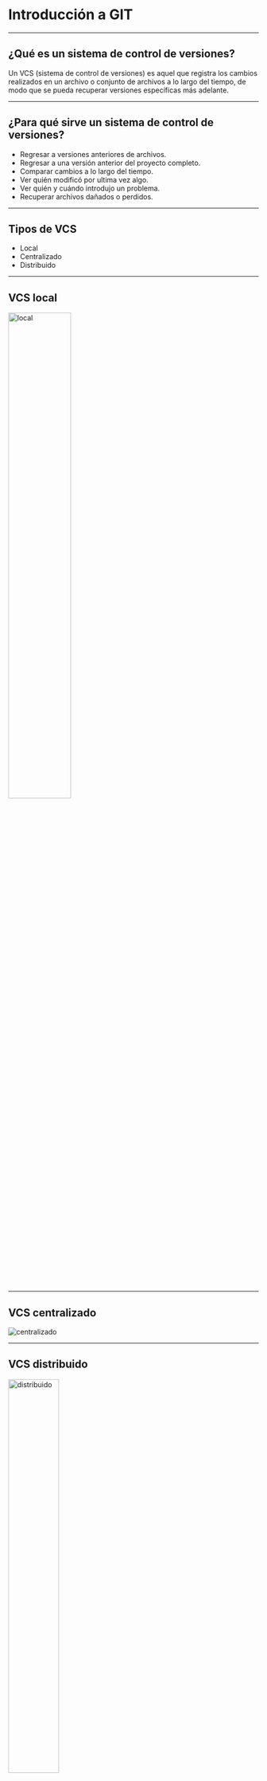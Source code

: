 # Introducción a GIT

---

## ¿Qué es un sistema de control de versiones?

Un VCS (sistema de control de versiones) es aquel que registra los cambios
realizados en un archivo o conjunto de archivos a lo largo del tiempo, de modo
que se pueda recuperar versiones específicas más adelante.

---

## ¿Para qué sirve un sistema de control de versiones?

- Regresar a versiones anteriores de archivos.
- Regresar a una versión anterior del proyecto completo.
- Comparar cambios a lo largo del tiempo.
- Ver quién modificó por ultima vez algo.
- Ver quién y cuándo introdujo un problema.
- Recuperar archivos dañados o perdidos.

---

## Tipos de VCS

- Local
- Centralizado
- Distribuido

---

## VCS local

<img alt="local" src="img/2-local.png" width="50%" />

---

## VCS centralizado

![centralizado](img/2-centralizado.png)

---

## VCS distribuido

<img alt="distribuido" src="img/2-distribuido.png" width="45%" />

---

## GIT

- ¿Qué es?
  - Sistema de control de versiones distribuido
- Objetivos
  - Velocidad
  - Diseño sencillo
  - Soporte para desarrollo no lineal
  - Completamente distribuido
  - Manejar grandes proyectos

---

## Fundamentos de GIT

1. Copias instantáneas, no diferencias
2. Operaciones locales
3. Integridad
4. Estados

---

## 1. Copias instantáneas, no diferencias

![Almacenamiento 1](img/2-almacenamiento1.png)

---

![Almacenamiento 2](img/2-almacenamiento2.png)

---

## 2. Operaciones locales

- La mayoría de las operaciones en Git sólo necesitan archivos y recursos locales para funcionar. Por lo general no se necesita información de ningún otro computador de la red.
- Debido a que se dispone de toda la historia del proyecto ahí mismo, en el disco local, la mayoría de las operaciones parecen prácticamente inmediatas.

---

## 3. Integridad

- Suma de verificación (SHA-1)
  - Cadena de 40 caracteres hexadecimales (0-9 y a-f)
  - Ejemplo: 24b9da6552252987aa493b52f8696cd6d3b00373

---

## 4. Estados

- Confirmado (committed): los datos están almacenados de manera segura en la base de datos local.
- Modificado (modified): se ha modificado el archivo pero todavía no se ha confirmado a la base de datos.
- Preparado (staged): se ha marcado un archivo modificado en su versión actual para que vaya en la próxima confirmación.Estados (Flujo de trabajo)Comandos

---

![Areas](img/2-areas.png)

---

## Comandos

Configuración inicial

```git
git config --global user.name "nombre y apellido"
git config --global user.email <correo@email.com>
git config --global core.editor notepad
git config --list
```

Inicializar repositorio local

```git
git init
```

Estado del repositorio

```git
git status
git status -s
```

---

## Ciclo de vida del estado de los archivos

![Ciclo de vida de archivos](img/2-ciclo-vida.png)

---

## Más comandos

Agregar

```git
git add archivo
```

Confirmar

```git
git commit -m ‘mensaje’
```

Agregar y confirmar

```git
git add archivo
git commit -a -m ‘mensaje’
```

Renombrar

```git
git mv nombre_viejo nombre_nuevo
```

---

Agregar archivo luego de confirmar

```git
git commit --amend
```

Deshacer archivo preparado

```git
git restore --staged archivo
```

Deshacer archivo modificado

```git
git restore archivo
```

---

Histórico

```git
git log
git log -1
git log -p -2
git log archivo
```

Clonar

```git
git clone repositorio
```

---

Ver repositorios remotos

```git
git remote -v
```

Añadir repositorios remotos

```git
git remote add nombre_repositorio
```

Traer repositorio remoto

```git
git fetch nombre
```

Traer y fusionar repositorios remotos

```git
git pull origin master
```

Enviar a repositorio remoto

```git
git push origin master
```
